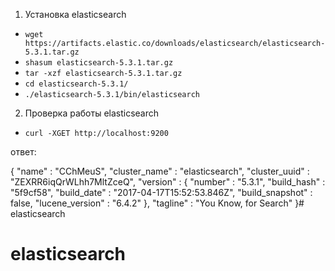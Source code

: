
1) Установка elasticsearch
- ``wget https://artifacts.elastic.co/downloads/elasticsearch/elasticsearch-5.3.1.tar.gz``
- ``shasum elasticsearch-5.3.1.tar.gz ``
- ``tar -xzf elasticsearch-5.3.1.tar.gz``
- ``cd elasticsearch-5.3.1/ ``
- ``./elasticsearch-5.3.1/bin/elasticsearch``

2) Проверка работы elasticsearch
- ``curl -XGET http://localhost:9200``

ответ: 

{
  "name" : "CChMeuS",
  "cluster_name" : "elasticsearch",
  "cluster_uuid" : "ZEXRR6iqQrWLhh7MltZceQ",
  "version" : {
    "number" : "5.3.1",
    "build_hash" : "5f9cf58",
    "build_date" : "2017-04-17T15:52:53.846Z",
    "build_snapshot" : false,
    "lucene_version" : "6.4.2"
  },
  "tagline" : "You Know, for Search"
}# elasticsearch
# elasticsearch
